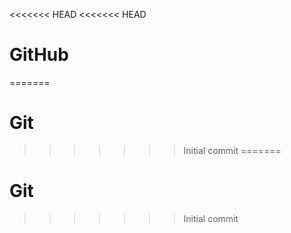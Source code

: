 <<<<<<< HEAD
<<<<<<< HEAD
# GitHub
=======
# Git
>>>>>>> Initial commit
=======
# Git
>>>>>>> Initial commit
